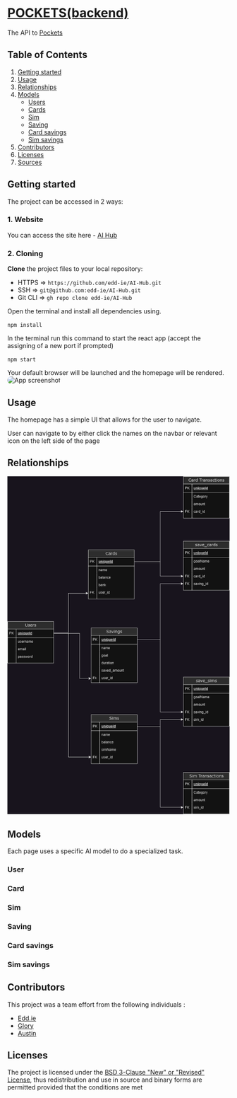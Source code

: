 # [POCKETS(backend)](https://ai-hub-1.vercel.app/)

The API to [Pockets](https://pocketswatch.vercel.app/)

## Table of Contents

1. [Getting started](#Getting-started)
2. [Usage](#Usage)
3. [Relationships](#relations)
3. [Models](#Methods)
   - [Users](#user)
   - [Cards](#card)
   - [Sim](#sim)
   - [Saving](#saving)
   - [Card savings](#save_cards)
   - [Sim savings](#save_sims)
4. [Contributors](#contributors)
5. [Licenses](#license)
6. [Sources](#Sources)

## <a id="Getting-started">Getting started</a>

The project can be accessed in 2 ways:

### 1. Website

You can access the site here - [AI Hub](https://ai-hub-1.vercel.app/)

### 2. Cloning

**Clone** the project files to your local repository:

- HTTPS => `https://github.com/edd-ie/AI-Hub.git`
- SSH => `git@github.com:edd-ie/AI-Hub.git`
- Git CLI => `gh repo clone edd-ie/AI-Hub`

Open the terminal and install all dependencies using.

```
npm install
```

In the terminal run this command to start the react app (accept the assigning of a new port if prompted)

```
npm start
```

Your default browser will be launched and the homepage will be rendered.
<img src="./src/images/homePage.png" 
alt="App screenshot"
style="border-radius:10px;"/>

## <a id="Usage">Usage</a>

The homepage has a simple UI that allows for the user to navigate.

User can navigate to by either click the names on the navbar or relevant icon on the left side of the page

## <a id="Relationships">Relationships</a>
![Alt text](database.drawio.png)

## <a id="Methods">Models</a>

Each page uses a specific AI model to do a specialized task.

### <a id="users">User</a>


### <a id="card">Card</a>

### <a id="sim">Sim</a>

### <a id="saving">Saving</a>

### <a id="save_cards">Card savings</a>

### <a id="save_sims">Sim savings</a>


## <a id="contributors">Contributors</a>

This project was a team effort from the following individuals :

- [Edd.ie](https://github.com/edd-ie)
- [Glory](https://github.com/Nkathaglow)
- [Austin](https://github.com/Naulikha)

## <a id="license">Licenses</a>

The project is licensed under the [BSD 3-Clause "New" or "Revised" License](https://github.com/highlightjs/highlight.js/blob/main/LICENSE), thus redistribution and use in source and binary forms are permitted provided that the conditions are met


